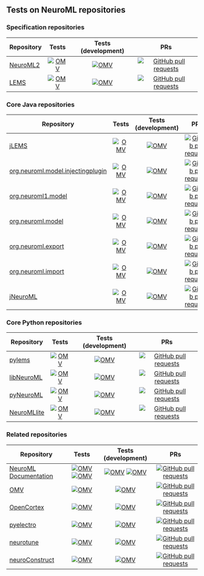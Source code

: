 
## Tests on NeuroML repositories

### Specification repositories

| Repository | Tests | Tests (development) | PRs |
|----------|:------:|:------:|:------:|
| <a href="https://github.com/NeuroML/NeuroML2">NeuroML2</a> |  [![OMV](https://github.com/NeuroML/NeuroML2/actions/workflows/ci.yml/badge.svg)](https://github.com/NeuroML/NeuroML2/actions/workflows/ci.yml)   |   [![OMV](https://github.com/NeuroML/NeuroML2/actions/workflows/ci.yml/badge.svg?branch=development)](https://github.com/NeuroML/NeuroML2/actions/workflows/ci.yml)  |  [![GitHub pull requests](https://img.shields.io/github/issues-pr/NeuroML/NeuroML2)](https://github.com/NeuroML/NeuroML2/pulls) | 
| <a href="https://github.com/LEMS/LEMS">LEMS</a> |  [![OMV](https://github.com/LEMS/LEMS/actions/workflows/ci.yml/badge.svg)](https://github.com/LEMS/LEMS/actions/workflows/ci.yml)   |   [![OMV](https://github.com/LEMS/LEMS/actions/workflows/ci.yml/badge.svg?branch=development)](https://github.com/LEMS/LEMS/actions/workflows/ci.yml)  |  [![GitHub pull requests](https://img.shields.io/github/issues-pr/LEMS/LEMS)](https://github.com/LEMS/LEMS/pulls) | 

### Core Java repositories

| Repository | Tests | Tests (development) | PRs |
|----------|:------:|:------:|:------:|
| <a href="https://github.com/LEMS/jLEMS">jLEMS</a> |  [![OMV](https://github.com/LEMS/jLEMS/actions/workflows/ci.yml/badge.svg)](https://github.com/LEMS/jLEMS/actions/workflows/ci.yml)   |   [![OMV](https://github.com/LEMS/jLEMS/actions/workflows/ci.yml/badge.svg?branch=development)](https://github.com/LEMS/jLEMS/actions/workflows/ci.yml)  |  [![GitHub pull requests](https://img.shields.io/github/issues-pr/LEMS/jLEMS)](https://github.com/LEMS/jLEMS/pulls) | 
| <a href="https://github.com/NeuroML/org.neuroml.model.injectingplugin">org.neuroml.model.injectingplugin</a> |  [![OMV](https://github.com/NeuroML/org.neuroml.model.injectingplugin/actions/workflows/ci.yml/badge.svg)](https://github.com/NeuroML/org.neuroml.model.injectingplugin/actions/workflows/ci.yml)   |   [![OMV](https://github.com/NeuroML/org.neuroml.model.injectingplugin/actions/workflows/ci.yml/badge.svg?branch=development)](https://github.com/NeuroML/org.neuroml.model.injectingplugin/actions/workflows/ci.yml)  |  [![GitHub pull requests](https://img.shields.io/github/issues-pr/NeuroML/org.neuroml.model.injectingplugin)](https://github.com/NeuroML/org.neuroml.model.injectingplugin/pulls) | 
| <a href="https://github.com/NeuroML/org.neuroml1.model">org.neuroml1.model</a> |  [![OMV](https://github.com/NeuroML/org.neuroml1.model/actions/workflows/ci.yml/badge.svg)](https://github.com/NeuroML/org.neuroml1.model/actions/workflows/ci.yml)   |   [![OMV](https://github.com/NeuroML/org.neuroml1.model/actions/workflows/ci.yml/badge.svg?branch=development)](https://github.com/NeuroML/org.neuroml1.model/actions/workflows/ci.yml)  |  [![GitHub pull requests](https://img.shields.io/github/issues-pr/NeuroML/org.neuroml1.model)](https://github.com/NeuroML/org.neuroml1.model/pulls) | 
| <a href="https://github.com/NeuroML/org.neuroml.model">org.neuroml.model</a> |  [![OMV](https://github.com/NeuroML/org.neuroml.model/actions/workflows/ci.yml/badge.svg)](https://github.com/NeuroML/org.neuroml.model/actions/workflows/ci.yml)   |   [![OMV](https://github.com/NeuroML/org.neuroml.model/actions/workflows/ci.yml/badge.svg?branch=development)](https://github.com/NeuroML/org.neuroml.model/actions/workflows/ci.yml)  |  [![GitHub pull requests](https://img.shields.io/github/issues-pr/NeuroML/org.neuroml.model)](https://github.com/NeuroML/org.neuroml.model/pulls) | 
| <a href="https://github.com/NeuroML/org.neuroml.export">org.neuroml.export</a> |  [![OMV](https://github.com/NeuroML/org.neuroml.export/actions/workflows/ci.yml/badge.svg)](https://github.com/NeuroML/org.neuroml.export/actions/workflows/ci.yml)   |   [![OMV](https://github.com/NeuroML/org.neuroml.export/actions/workflows/ci.yml/badge.svg?branch=development)](https://github.com/NeuroML/org.neuroml.export/actions/workflows/ci.yml)  |  [![GitHub pull requests](https://img.shields.io/github/issues-pr/NeuroML/org.neuroml.export)](https://github.com/NeuroML/org.neuroml.export/pulls) | 
| <a href="https://github.com/NeuroML/org.neuroml.import">org.neuroml.import</a> |  [![OMV](https://github.com/NeuroML/org.neuroml.import/actions/workflows/ci.yml/badge.svg)](https://github.com/NeuroML/org.neuroml.import/actions/workflows/ci.yml)   |   [![OMV](https://github.com/NeuroML/org.neuroml.import/actions/workflows/ci.yml/badge.svg?branch=development)](https://github.com/NeuroML/org.neuroml.import/actions/workflows/ci.yml)  |  [![GitHub pull requests](https://img.shields.io/github/issues-pr/NeuroML/org.neuroml.import)](https://github.com/NeuroML/org.neuroml.import/pulls) | 
| <a href="https://github.com/NeuroML/jNeuroML">jNeuroML</a> |  [![OMV](https://github.com/NeuroML/jNeuroML/actions/workflows/ci.yml/badge.svg)](https://github.com/NeuroML/jNeuroML/actions/workflows/ci.yml)   |   [![OMV](https://github.com/NeuroML/jNeuroML/actions/workflows/ci.yml/badge.svg?branch=development)](https://github.com/NeuroML/jNeuroML/actions/workflows/ci.yml)  |  [![GitHub pull requests](https://img.shields.io/github/issues-pr/NeuroML/jNeuroML)](https://github.com/NeuroML/jNeuroML/pulls) | 

### Core Python repositories

| Repository | Tests | Tests (development) | PRs |
|----------|:------:|:------:|:------:|
| <a href="https://github.com/LEMS/pylems">pylems</a> |  [![OMV](https://github.com/LEMS/pylems/actions/workflows/ci.yml/badge.svg)](https://github.com/LEMS/pylems/actions/workflows/ci.yml)   |   [![OMV](https://github.com/LEMS/pylems/actions/workflows/ci.yml/badge.svg?branch=development)](https://github.com/LEMS/pylems/actions/workflows/ci.yml)  |  [![GitHub pull requests](https://img.shields.io/github/issues-pr/LEMS/pylems)](https://github.com/LEMS/pylems/pulls) | 
| <a href="https://github.com/neuralensemble/libNeuroML">libNeuroML</a> |  [![OMV](https://github.com/neuralensemble/libNeuroML/actions/workflows/ci.yml/badge.svg)](https://github.com/neuralensemble/libNeuroML/actions/workflows/ci.yml)   |   [![OMV](https://github.com/neuralensemble/libNeuroML/actions/workflows/ci.yml/badge.svg?branch=development)](https://github.com/neuralensemble/libNeuroML/actions/workflows/ci.yml)  |  [![GitHub pull requests](https://img.shields.io/github/issues-pr/neuralensemble/libNeuroML)](https://github.com/neuralensemble/libNeuroML/pulls) | 
| <a href="https://github.com/NeuroML/pyNeuroML">pyNeuroML</a> |  [![OMV](https://github.com/NeuroML/pyNeuroML/actions/workflows/ci.yml/badge.svg)](https://github.com/NeuroML/pyNeuroML/actions/workflows/ci.yml)   |   [![OMV](https://github.com/NeuroML/pyNeuroML/actions/workflows/ci.yml/badge.svg?branch=development)](https://github.com/NeuroML/pyNeuroML/actions/workflows/ci.yml)  |  [![GitHub pull requests](https://img.shields.io/github/issues-pr/NeuroML/pyNeuroML)](https://github.com/NeuroML/pyNeuroML/pulls) | 
| <a href="https://github.com/NeuroML/NeuroMLlite">NeuroMLlite</a> |  [![OMV](https://github.com/NeuroML/NeuroMLlite/actions/workflows/ci.yml/badge.svg)](https://github.com/NeuroML/NeuroMLlite/actions/workflows/ci.yml)   |   [![OMV](https://github.com/NeuroML/NeuroMLlite/actions/workflows/ci.yml/badge.svg?branch=development)](https://github.com/NeuroML/NeuroMLlite/actions/workflows/ci.yml)  |  [![GitHub pull requests](https://img.shields.io/github/issues-pr/NeuroML/NeuroMLlite)](https://github.com/NeuroML/NeuroMLlite/pulls) | 

### Related repositories

| Repository | Tests | Tests (development) | PRs |
|----------|:------:|:------:|:------:|
| <a href="https://github.com/NeuroML/Documentation">NeuroML Documentation</a> |  [![OMV](https://github.com/NeuroML/Documentation/actions/workflows/prs.yaml/badge.svg)](https://github.com/NeuroML/Documentation/actions/workflows/prs.yaml)   [![OMV](https://github.com/NeuroML/Documentation/actions/workflows/publish.yml/badge.svg)](https://github.com/NeuroML/Documentation/actions/workflows/publish.yml)   |   [![OMV](https://github.com/NeuroML/Documentation/actions/workflows/prs.yaml/badge.svg?branch=development)](https://github.com/NeuroML/Documentation/actions/workflows/prs.yaml)   [![OMV](https://github.com/NeuroML/Documentation/actions/workflows/publish.yml/badge.svg?branch=development)](https://github.com/NeuroML/Documentation/actions/workflows/publish.yml)  |  [![GitHub pull requests](https://img.shields.io/github/issues-pr/NeuroML/Documentation)](https://github.com/NeuroML/Documentation/pulls) | 
| <a href="https://github.com/OpenSourceBrain/osb-model-validation">OMV</a> |  [![OMV](https://github.com/OpenSourceBrain/osb-model-validation/actions/workflows/ci.yml/badge.svg)](https://github.com/OpenSourceBrain/osb-model-validation/actions/workflows/ci.yml)   |   [![OMV](https://github.com/OpenSourceBrain/osb-model-validation/actions/workflows/ci.yml/badge.svg?branch=development)](https://github.com/OpenSourceBrain/osb-model-validation/actions/workflows/ci.yml)  |  [![GitHub pull requests](https://img.shields.io/github/issues-pr/OpenSourceBrain/osb-model-validation)](https://github.com/OpenSourceBrain/osb-model-validation/pulls) | 
| <a href="https://github.com/OpenSourceBrain/OpenCortex">OpenCortex</a> |  [![OMV](https://github.com/OpenSourceBrain/OpenCortex/actions/workflows/ci.yml/badge.svg)](https://github.com/OpenSourceBrain/OpenCortex/actions/workflows/ci.yml)   |   [![OMV](https://github.com/OpenSourceBrain/OpenCortex/actions/workflows/ci.yml/badge.svg?branch=development)](https://github.com/OpenSourceBrain/OpenCortex/actions/workflows/ci.yml)  |  [![GitHub pull requests](https://img.shields.io/github/issues-pr/OpenSourceBrain/OpenCortex)](https://github.com/OpenSourceBrain/OpenCortex/pulls) | 
| <a href="https://github.com/neuralensemble/pyelectro">pyelectro</a> |  [![OMV](https://github.com/neuralensemble/pyelectro/actions/workflows/ci.yml/badge.svg)](https://github.com/neuralensemble/pyelectro/actions/workflows/ci.yml)   |   [![OMV](https://github.com/neuralensemble/pyelectro/actions/workflows/ci.yml/badge.svg?branch=development)](https://github.com/neuralensemble/pyelectro/actions/workflows/ci.yml)  |  [![GitHub pull requests](https://img.shields.io/github/issues-pr/neuralensemble/pyelectro)](https://github.com/neuralensemble/pyelectro/pulls) | 
| <a href="https://github.com/neuralensemble/neurotune">neurotune</a> |  [![OMV](https://github.com/neuralensemble/neurotune/actions/workflows/ci.yml/badge.svg)](https://github.com/neuralensemble/neurotune/actions/workflows/ci.yml)   |   [![OMV](https://github.com/neuralensemble/neurotune/actions/workflows/ci.yml/badge.svg?branch=development)](https://github.com/neuralensemble/neurotune/actions/workflows/ci.yml)  |  [![GitHub pull requests](https://img.shields.io/github/issues-pr/neuralensemble/neurotune)](https://github.com/neuralensemble/neurotune/pulls) | 
| <a href="https://github.com/neuralensemble/neuroConstruct">neuroConstruct</a> |  [![OMV](https://github.com/neuralensemble/neuroConstruct/actions/workflows/ci.yml/badge.svg)](https://github.com/neuralensemble/neuroConstruct/actions/workflows/ci.yml)   |   [![OMV](https://github.com/neuralensemble/neuroConstruct/actions/workflows/ci.yml/badge.svg?branch=development)](https://github.com/neuralensemble/neuroConstruct/actions/workflows/ci.yml)  |  [![GitHub pull requests](https://img.shields.io/github/issues-pr/neuralensemble/neuroConstruct)](https://github.com/neuralensemble/neuroConstruct/pulls) | 
  </table>
